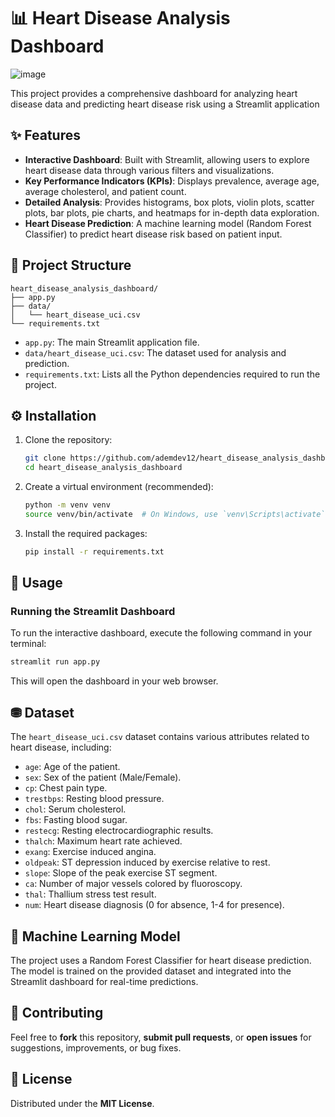 # 📊 Heart Disease Analysis Dashboard
![image](https://github.com/user-attachments/assets/a240cf91-0ac1-45f4-982d-fbc1f2b835b0)


This project provides a comprehensive dashboard for analyzing heart disease data and predicting heart disease risk using a Streamlit application 

## ✨ Features

- **Interactive Dashboard**: Built with Streamlit, allowing users to explore heart disease data through various filters and visualizations.
- **Key Performance Indicators (KPIs)**: Displays prevalence, average age, average cholesterol, and patient count.
- **Detailed Analysis**: Provides histograms, box plots, violin plots, scatter plots, bar plots, pie charts, and heatmaps for in-depth data exploration.
- **Heart Disease Prediction**: A machine learning model (Random Forest Classifier) to predict heart disease risk based on patient input.

## 📁 Project Structure

```
heart_disease_analysis_dashboard/
├── app.py
├── data/
│   └── heart_disease_uci.csv
└── requirements.txt
```

- `app.py`: The main Streamlit application file.
- `data/heart_disease_uci.csv`: The dataset used for analysis and prediction.
- `requirements.txt`: Lists all the Python dependencies required to run the project.

## ⚙️ Installation

1. Clone the repository:
   ```bash
   git clone https://github.com/ademdev12/heart_disease_analysis_dashboard.git
   cd heart_disease_analysis_dashboard
   ```

2. Create a virtual environment (recommended):
   ```bash
   python -m venv venv
   source venv/bin/activate  # On Windows, use `venv\Scripts\activate`
   ```

3. Install the required packages:
   ```bash
   pip install -r requirements.txt
   ```

## 🎯 Usage

### Running the Streamlit Dashboard

To run the interactive dashboard, execute the following command in your terminal:

```bash
streamlit run app.py
```

This will open the dashboard in your web browser.

## ⛃ Dataset

The `heart_disease_uci.csv` dataset contains various attributes related to heart disease, including:

- `age`: Age of the patient.
- `sex`: Sex of the patient (Male/Female).
- `cp`: Chest pain type.
- `trestbps`: Resting blood pressure.
- `chol`: Serum cholesterol.
- `fbs`: Fasting blood sugar.
- `restecg`: Resting electrocardiographic results.
- `thalch`: Maximum heart rate achieved.
- `exang`: Exercise induced angina.
- `oldpeak`: ST depression induced by exercise relative to rest.
- `slope`: Slope of the peak exercise ST segment.
- `ca`: Number of major vessels colored by fluoroscopy.
- `thal`: Thallium stress test result.
- `num`: Heart disease diagnosis (0 for absence, 1-4 for presence).

## 🤖 Machine Learning Model

The project uses a Random Forest Classifier for heart disease prediction. The model is trained on the provided dataset and integrated into the Streamlit dashboard for real-time predictions.

## 🤝 Contributing

Feel free to **fork** this repository, **submit pull requests**, or **open issues** for suggestions, improvements, or bug fixes.

## 📄 License

Distributed under the **MIT License**.  



